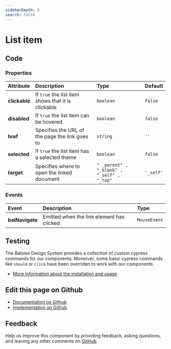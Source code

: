 ```yaml
---
sidebarDepth: 0
search: false
---
```



# List item




<ClientOnly><docs-component-tabs></docs-component-tabs></ClientOnly>

<!-- docs:child of bal-list -->


## Code



### Properties


| Attribute     | Description                                        | Type                                                  | Default              |
| :------------ | :------------------------------------------------- | :---------------------------------------------------- | :------------------- |
| **clickable** | If `true` the list item shows that it is clickable | <code>boolean</code>                                  | <code>false</code>   |
| **disabled**  | If `true` the list item can be hovered             | <code>boolean</code>                                  | <code>false</code>   |
| **href**      | Specifies the URL of the page the link goes to     | <code>string</code>                                   | <code>''</code>      |
| **selected**  | If `true` the list item has a selected theme       | <code>boolean</code>                                  | <code>false</code>   |
| **target**    | Specifies where to open the linked document        | <code>" _parent" , "_blank" , "_self" , "_top"</code> | <code>'_self'</code> |

### Events


| Event           | Description                               | Type                    |
| :-------------- | :---------------------------------------- | :---------------------- |
| **balNavigate** | Emitted when the link element has clicked | <code>MouseEvent</code> |

## Testing

The Baloise Design System provides a collection of custom cypress commands for our components. Moreover, some basic cypress commands like `should` or `click` have been overriden to work with our components.

- [More information about the installation and usage](/components/tooling/testing.html)



## Edit this page on Github

* [Documentation on Github](https://github.com/baloise/design-system/blob/master/docs/src/components/components/bal-list-item.md)
* [Implementation on Github](https://github.com/baloise/design-system/blob/master/packages/components/src/components/bal-list-item)

## Feedback

Help us improve this component by providing feedback, asking questions, and leaving any other comments on [GitHub](https://github.com/baloise/design-system/issues/new).

